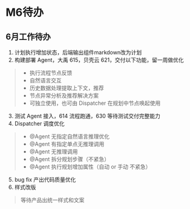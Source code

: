 # M6待办

## 6月工作待办

1. 计划执行增加状态，后端输出组件markdown改为计划
2. 构建部署 Agent，大禹 615，贝壳云 621，交付以下功能，留一周做优化
> * 执行流程节点反馈
> * 自然语言交互
> * 历史数据处理提取上下文，推荐
> * 节点异常分析及推荐解决方案
> * 可独立使用，也可由 Dispatcher 在规划中节点唤起使用
3. 测试 Agent 接入，614 流程跑通，630 等待测试交付完整能力
4. Dispatcher 调度优化
> * @Agent 无指定自然语言推理优化
> * @Agent 有指定单点无推理调用
> * @Agent 无推理调用
> * @Agent 拆分规划步骤（不紧急）
> * @Agent 执行规划增加属性（自动 or 手动  不紧急）
5. bug fix 产出代码质量优化
6. 样式改版
> 等待产品出统一样式和文案


